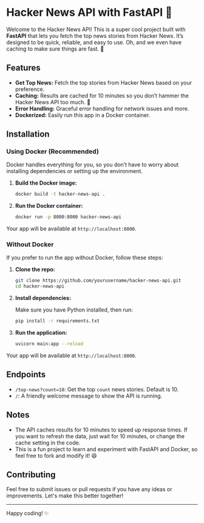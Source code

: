 # Hacker News API with FastAPI 🚀

Welcome to the Hacker News API! This is a super cool project built with **FastAPI** that lets you fetch the top news stories from Hacker News. It’s designed to be quick, reliable, and easy to use. Oh, and we even have caching to make sure things are fast. 🚀

## Features

- **Get Top News:** Fetch the top stories from Hacker News based on your preference.
- **Caching:** Results are cached for 10 minutes so you don’t hammer the Hacker News API too much. 💾
- **Error Handling:** Graceful error handling for network issues and more.
- **Dockerized:** Easily run this app in a Docker container.

## Installation

### Using Docker (Recommended)

Docker handles everything for you, so you don’t have to worry about installing dependencies or setting up the environment.

1. **Build the Docker image:**

    ```bash
    docker build -t hacker-news-api .
    ```

2. **Run the Docker container:**

    ```bash
    docker run -p 8000:8000 hacker-news-api
    ```

Your app will be available at `http://localhost:8000`.

### Without Docker

If you prefer to run the app without Docker, follow these steps:

1. **Clone the repo:**

    ```bash
    git clone https://github.com/yourusername/hacker-news-api.git
    cd hacker-news-api
    ```

2. **Install dependencies:**

    Make sure you have Python installed, then run:

    ```bash
    pip install -r requirements.txt
    ```

3. **Run the application:**

    ```bash
    uvicorn main:app --reload
    ```

Your app will be available at `http://localhost:8000`.

## Endpoints

- `/top-news?count=10`: Get the top `count` news stories. Default is 10.
- `/`: A friendly welcome message to show the API is running.

## Notes

- The API caches results for 10 minutes to speed up response times. If you want to refresh the data, just wait for 10 minutes, or change the cache setting in the code.
- This is a fun project to learn and experiment with FastAPI and Docker, so feel free to fork and modify it! 😄

## Contributing

Feel free to submit issues or pull requests if you have any ideas or improvements. Let's make this better together!

---

Happy coding! ✨
